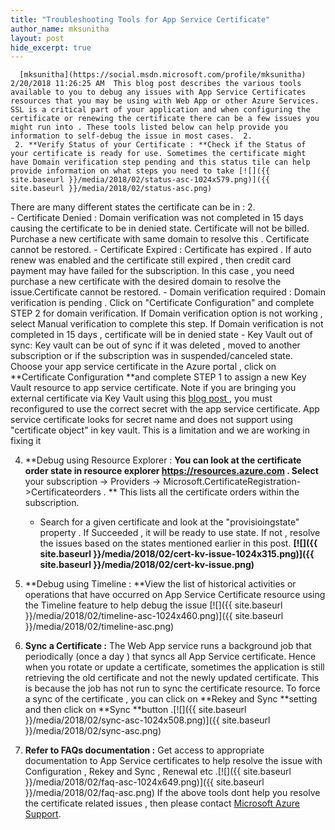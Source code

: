 ```yaml
---
title: "Troubleshooting Tools for App Service Certificate"
author_name: mksunitha
layout: post
hide_excerpt: true
---
```

      [mksunitha](https://social.msdn.microsoft.com/profile/mksunitha)  2/20/2018 11:26:25 AM  This blog post describes the various tools available to you to debug any issues with App Service Certificates resources that you may be using with Web App or other Azure Services. SSL is a critical part of your application and when configuring the certificate or renewing the certificate there can be a few issues you might run into . These tools listed below can help provide you information to self-debug the issue in most cases.  2.  
	 2. **Verify Status of your Certificate : **Check if the Status of your certificate is ready for use. Sometimes the certificate might have Domain verification step pending and this status tile can help provide information on what steps you need to take [![]({{ site.baseurl }}/media/2018/02/status-asc-1024x579.png)]({{ site.baseurl }}/media/2018/02/status-asc.png)
	  
  There are many different states the certificate can be in :  2.  
	 - Certificate Denied : Domain verification was not completed in 15 days causing the certificate to be in denied state. Certificate will not be billed. Purchase a new certificate with same domain to resolve this . Certificate cannot be restored.
	 - Certificate Expired : Certificate has expired . If auto renew was enabled and the certificate still expired , then credit card payment may have failed for the subscription. In this case , you need purchase a new certificate with the desired domain to resolve the issue.Certificate cannot be restored.
	 - Domain verification required : Domain verification is pending . Click on "Certificate Configuration" and complete STEP 2 for domain verification. If Domain verification option is not working , select Manual verification to complete this step. If Domain verification is not completed in 15 days , certificate will be in denied state
	 - Key Vault out of sync: Key vault can be out of sync if it was deleted , moved to another subscription or if the subscription was in suspended/canceled state. Choose your app service certificate in the Azure portal , click on **Certificate Configuration **and complete STEP 1 to assign a new Key Vault resource to app service certificate. Note if you are bringing you external certificate via Key Vault using this [blog post ](https://blogs.msdn.microsoft.com/appserviceteam/2016/05/24/deploying-azure-web-app-certificate-through-key-vault/), you must reconfigured to use the correct secret with the app service certificate. App service certificate looks for secret name and does not support using "certificate object" in key vault. This is a limitation and we are working in fixing it
	  
 4. **Debug using Resource Explorer : **You can look at the certificate order state in resource explorer https://resources.azure.com . Select** your subscription -> Providers -> Microsoft.CertificateRegistration->Certificateorders . ** This lists all the certificate orders within the subscription. 
	 - Search for a given certificate and look at the "provisioingstate" property . If Succeeded , it will be ready to use state. If not , resolve the issues based on the states mentioned earlier in this post. **[![]({{ site.baseurl }}/media/2018/02/cert-kv-issue-1024x315.png)]({{ site.baseurl }}/media/2018/02/cert-kv-issue.png)**
	  
 6. **Debug using Timeline : **View the list of historical activities or operations that have occurred on App Service Certificate resource using the Timeline feature to help debug the issue [![]({{ site.baseurl }}/media/2018/02/timeline-asc-1024x460.png)]({{ site.baseurl }}/media/2018/02/timeline-asc.png)
 8. **Sync a Certificate :** The Web App service runs a background job that periodically (once a day ) that syncs all App Service certificate. Hence when you rotate or update a certificate, sometimes the application is still retrieving the old certificate and not the newly updated certificate. This is because the job has not run to sync the certificate resource. To force a sync of the certificate , you can click on **Rekey and Sync **setting and then click on **Sync **button .[![]({{ site.baseurl }}/media/2018/02/sync-asc-1024x508.png)]({{ site.baseurl }}/media/2018/02/sync-asc.png)
 10. **Refer to FAQs documentation :** Get access to appropriate documentation to App Service certificates to help resolve the issue with Configuration , Rekey and Sync , Renewal etc .[![]({{ site.baseurl }}/media/2018/02/faq-asc-1024x649.png)]({{ site.baseurl }}/media/2018/02/faq-asc.png)
  If the above tools dont help you resolve the certificate related issues , then please contact [Microsoft Azure Support](https://portal.azure.com/blade/Microsoft_Azure_Support/HelpAndSupportBlade/overview).     